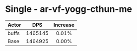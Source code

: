 # Single - ar-vf-yogg-cthun-me
| Actor | DPS | Increase |
|---|:---:|:---:|
|buffs|1465145|0.01%|
|Base|1464925|0.00%|
